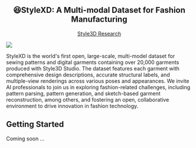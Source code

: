 <div align="center">
<h2><center>&#128518;StyleXD: A Multi-modal Dataset for Fashion Manufacturing</h2>

[Style3D Research](https://linctex.com/)
<!-- views since 24.04 -->
</div>

![](./assets/stylexd.png)

StyleXD is the world's first open, large-scale, multi-model dataset for sewing patterns and digital garments containing over 20,000 garments produced with Style3D Studio. The dataset features each garment with comprehensive design descriptions, accurate structural labels, and multiple-view renderings across various poses and appearances. We invite AI professionals to join us in exploring fashion-related challenges, including pattern parsing, pattern generation, and sketch-based garment reconstruction, among others, and fostering an open, collaborative environment to drive innovation in fashion technology.

## Getting Started

Coming soon ...

